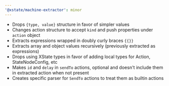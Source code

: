 ```yaml
---
'@xstate/machine-extractor': minor
---
```


- Drops `{type, value}` structure in favor of simpler values
- Changes action structure to accept `kind` and push properties under `action` object
- Extracts expressions wrapped in doubly curly braces `{{}}`
- Extracts array and object values recursively (previously extracted as expressions)
- Drops using XState types in favor of adding local types for Action, StateNodeConfig, etc
- Makes `id` and `delay` in `sendTo` actions, optional and doesn't include them in extracted action when not present
- Creates specific parser for `SendTo` actions to treat them as builtin actions
